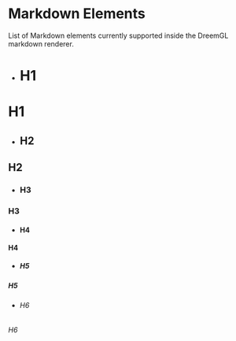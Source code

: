 # Markdown Elements
List of Markdown elements currently supported inside the DreemGL markdown renderer.

- # H1
# H1

- ## H2
## H2

- ### H3
### H3

- #### H4
#### H4

- ##### H5
##### H5

- ###### H6
###### H6

